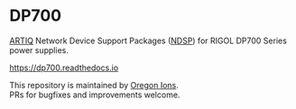 # DP700
[ARTIQ](https://github.com/m-labs/artiq) Network Device Support Packages ([NDSP](https://m-labs.hk/artiq/manual/developing_a_ndsp.html)) for RIGOL DP700 Series power supplies.

https://dp700.readthedocs.io

This repository is maintained by [Oregon Ions](https://github.com/OregonIons).  
PRs for bugfixes and improvements welcome.
